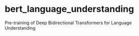# bert_language_understanding
Pre-training of Deep Bidirectional Transformers for Language Understanding
